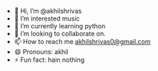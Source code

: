- 👋 Hi, I’m @akhilshrivas
- 👀 I’m interested music
- 🌱 I’m currently learning python
- 💞️ I’m looking to collaborate on.
- 📫 How to reach me akhilshrivas0@gmail.com
- 😄 Pronouns: akhil
- ⚡ Fun fact: hain nothing

<!---
akhilshrivas/akhilshrivas is a ✨ special ✨ repository because its `README.md` (this file) appears on your GitHub profile.
You can click the Preview link to take a look at your changes.
--->
